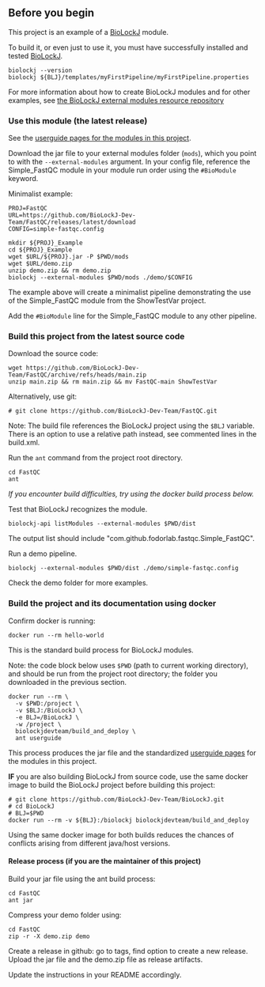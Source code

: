 
## Before you begin

This project is an example of a [BioLockJ](https://github.com/BioLockJ-Dev-Team/BioLockJ) module. 

To build it, or even just to use it, you must have successfully installed and tested [BioLockJ](https://github.com/BioLockJ-Dev-Team/BioLockJ).
```
biolockj --version
biolockj ${BLJ}/templates/myFirstPipeline/myFirstPipeline.properties
```

For more information about how to create BioLockJ modules and for other examples, see [the BioLockJ external modules resource repository](https://github.com/BioLockJ-Dev-Team/blj_ext_modules)

### Use this module (the latest release)

See the [userguide pages for the modules in this project](mkdocs/docs/index.md).

Download the jar file to your external modules folder (`mods`), which you point to with the `--external-modules` argument.  In your config file, reference the Simple_FastQC module in your module run order using the `#BioModule` keyword.

Minimalist example:
```
PROJ=FastQC
URL=https://github.com/BioLockJ-Dev-Team/FastQC/releases/latest/download
CONFIG=simple-fastqc.config

mkdir ${PROJ}_Example
cd ${PROJ}_Example
wget $URL/${PROJ}.jar -P $PWD/mods
wget $URL/demo.zip
unzip demo.zip && rm demo.zip 
biolockj --external-modules $PWD/mods ./demo/$CONFIG
```
The example above will create a minimalist pipeline demonstrating the use of the Simple_FastQC module from the ShowTestVar project.  

Add the `#BioModule` line for the Simple_FastQC module to any other pipeline.

### Build this project from the latest source code

Download the source code:
```
wget https://github.com/BioLockJ-Dev-Team/FastQC/archive/refs/heads/main.zip 
unzip main.zip && rm main.zip && mv FastQC-main ShowTestVar
```

Alternatively, use git:
```
# git clone https://github.com/BioLockJ-Dev-Team/FastQC.git
```

Note: The build file references the BioLockJ project using the `$BLJ` variable.
There is an option to use a relative path instead, see commented lines in the build.xml. 

Run the `ant` command from the project root directory.
```
cd FastQC
ant
```

_If you encounter build difficulties, try using the docker build process below._

Test that BioLockJ recognizes the module.
```
biolockj-api listModules --external-modules $PWD/dist
```
The output list should include "com.github.fodorlab.fastqc.Simple_FastQC".

Run a demo pipeline.
```
biolockj --external-modules $PWD/dist ./demo/simple-fastqc.config
```

Check the demo folder for more examples.

### Build the project and its documentation using docker
Confirm docker is running:
```
docker run --rm hello-world
```

This is the standard build process for BioLockJ modules.

Note: the code block below uses `$PWD` (path to current working directory), and should be run from the project root directory; the folder you downloaded in the previous section.

```
docker run --rm \
  -v $PWD:/project \
  -v $BLJ:/BioLockJ \
  -e BLJ=/BioLockJ \
  -w /project \
  biolockjdevteam/build_and_deploy \
  ant userguide
```

This process produces the jar file and the standardized [userguide pages](mkdocs/docs/index.md) for the modules in this project.

**IF** you are also building BioLockJ from source code, use the same docker image to build the BioLockJ project before building this project:
```
# git clone https://github.com/BioLockJ-Dev-Team/BioLockJ.git
# cd BioLockJ
# BLJ=$PWD
docker run --rm -v ${BLJ}:/biolockj biolockjdevteam/build_and_deploy
```
Using the same docker image for both builds reduces the chances of conflicts arising from different java/host versions.


#### Release process (if you are the maintainer of this project)

Build your jar file using the ant build process:
```
cd FastQC
ant jar
```

Compress your demo folder using:
```
cd FastQC
zip -r -X demo.zip demo
```

Create a release in github: go to tags, find option to create a new release.  
Upload the jar file and the demo.zip file as release artifacts.

Update the instructions in your README accordingly.
